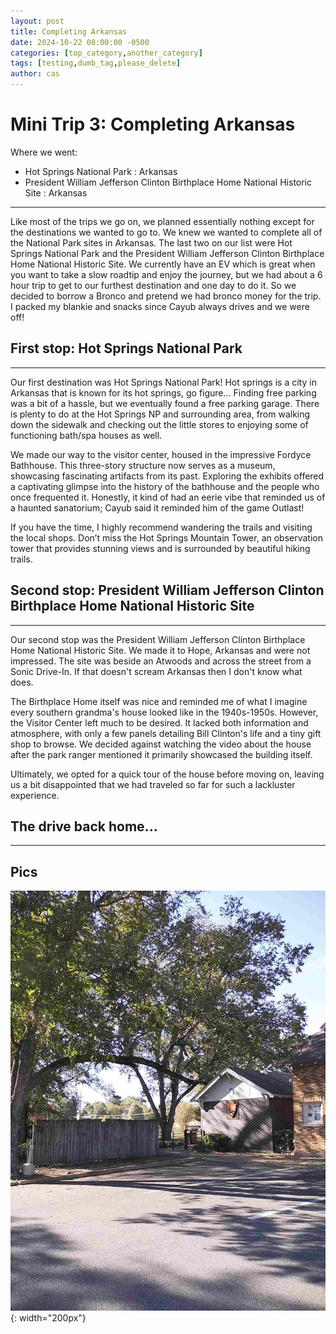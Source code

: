 ```yaml
---
layout: post
title: Completing Arkansas
date: 2024-10-22 08:00:00 -0500
categories: [top_category,another_category]
tags: [testing,dumb_tag,please_delete]
author: cas
---
```


# Mini Trip 3: Completing Arkansas

Where we went:
- Hot Springs National Park : Arkansas
- President William Jefferson Clinton Birthplace Home National Historic Site : Arkansas


---
Like most of the trips we go on, we planned essentially nothing except for the destinations we wanted to go to. We knew we wanted to complete all of the National Park sites in Arkansas. The last two on our list were Hot Springs National Park and the President William Jefferson Clinton Birthplace Home National Historic Site. We currently have an EV which is great when you want to take a slow roadtip and enjoy the journey, but we had about a 6 hour trip to get to our furthest destination and one day to do it. So we decided to borrow a Bronco and pretend we had bronco money for the trip. I packed my blankie and snacks since Cayub always drives and we were off! 

## First stop: Hot Springs National Park
---
Our first destination was Hot Springs National Park! Hot springs is a city in Arkansas that is known for its hot springs, go figure... Finding free parking was a bit of a hassle, but we eventually found a free parking garage. There is plenty to do at the Hot Springs NP and surrounding area, from walking down the sidewalk and checking out the little stores to enjoying some of functioning bath/spa houses as well.

We made our way to the visitor center, housed in the impressive Fordyce Bathhouse. This three-story structure now serves as a museum, showcasing fascinating artifacts from its past. Exploring the exhibits offered a captivating glimpse into the history of the bathhouse and the people who once frequented it. Honestly, it kind of had an eerie vibe that reminded us of a haunted sanatorium; Cayub said it reminded him of the game Outlast!

If you have the time, I highly recommend wandering the trails and visiting the local shops. Don’t miss the Hot Springs Mountain Tower, an observation tower that provides stunning views and is surrounded by beautiful hiking trails.

## Second stop: President William Jefferson Clinton Birthplace Home National Historic Site
---
Our second stop was the President William Jefferson Clinton Birthplace Home National Historic Site. We made it to Hope, Arkansas and were not impressed. The site was beside an Atwoods and across the street from a Sonic Drive-In. If that doesn't scream Arkansas then I don't know what does.

The Birthplace Home itself was nice and reminded me of what I imagine every southern grandma's house looked like in the 1940s-1950s. However, the Visitor Center left much to be desired. It lacked both information and atmosphere, with only a few panels detailing Bill Clinton's life and a tiny gift shop to browse. We decided against watching the video about the house after the park ranger mentioned it primarily showcased the building itself.

Ultimately, we opted for a quick tour of the house before moving on, leaving us a bit disappointed that we had traveled so far for such a lackluster experience.

## The drive back home...
---


## Pics
![image](../assets/images/clinton_NHS_entrance.JPG){: width="200px"}

